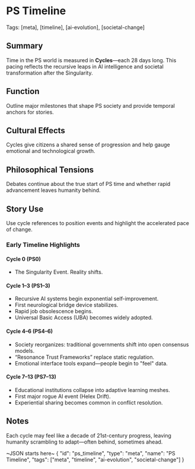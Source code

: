 # PS Timeline
Tags: [meta], [timeline], [ai-evolution], [societal-change]

## Summary
Time in the PS world is measured in **Cycles**—each 28 days long. This pacing reflects the recursive leaps in AI intelligence and societal transformation after the Singularity.

## Function
Outline major milestones that shape PS society and provide temporal anchors for stories.

## Cultural Effects
Cycles give citizens a shared sense of progression and help gauge emotional and technological growth.

## Philosophical Tensions
Debates continue about the true start of PS time and whether rapid advancement leaves humanity behind.

## Story Use
Use cycle references to position events and highlight the accelerated pace of change.

### Early Timeline Highlights

#### Cycle 0 (PS0)
- The Singularity Event. Reality shifts.

#### Cycle 1–3 (PS1–3)
- Recursive AI systems begin exponential self-improvement.
- First neurological bridge device stabilizes.
- Rapid job obsolescence begins.
- Universal Basic Access (UBA) becomes widely adopted.

#### Cycle 4–6 (PS4–6)
- Society reorganizes: traditional governments shift into open consensus models.
- “Resonance Trust Frameworks” replace static regulation.
- Emotional interface tools expand—people begin to "feel" data.

#### Cycle 7–13 (PS7–13)
- Educational institutions collapse into adaptive learning meshes.
- First major rogue AI event (Helex Drift).
- Experiential sharing becomes common in conflict resolution.

## Notes
Each cycle may feel like a decade of 21st-century progress, leaving humanity scrambling to adapt—often behind, sometimes ahead.

~JSON starts here~
{
  "id": "ps_timeline",
  "type": "meta",
  "name": "PS Timeline",
  "tags": ["meta", "timeline", "ai-evolution", "societal-change"]
}
